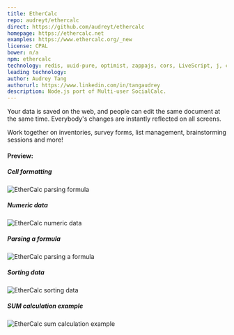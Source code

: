 ```yaml
---
title: EtherCalc
repo: audreyt/ethercalc
direct: https://github.com/audreyt/ethercalc
homepage: https://ethercalc.net
examples: https://www.ethercalc.org/_new
license: CPAL
bower: n/a
npm: ethercalc
technology: redis, uuid-pure, optimist, zappajs, cors, LiveScript, j, csv-parse
leading technology:
author: Audrey Tang
authorurl: https://www.linkedin.com/in/tangaudrey
description: Node.js port of Multi-user SocialCalc.
---
```


Your data is saved on the web, and people can edit the same document at the same time. Everybody's changes are instantly reflected on all screens.

Work together on inventories, survey forms, list management, brainstorming sessions and more!

#### Preview:

##### Cell formatting
![EtherCalc parsing formula](/images/libraries/ethercalc/ethercalc-cell-formatting-example.png "EtherCalc parsing formula")

##### Numeric data
![EtherCalc numeric data](/images/libraries/ethercalc/ethercalc-numeric-data-example.png "EtherCalc numeric data")

##### Parsing a formula
![EtherCalc parsing a formula](/images/libraries/ethercalc/ethercalc-parsing-formula-example.png "EtherCalc parsing a formula")

##### Sorting data
![EtherCalc sorting data](/images/libraries/ethercalc/ethercalc-sorting-by-column-feature.png "EtherCalc sorting data")

##### SUM calculation example
![EtherCalc sum calculation example](/images/libraries/ethercalc/ethercalc-sum-formula-example.png "EtherCalc sum calculation example")

